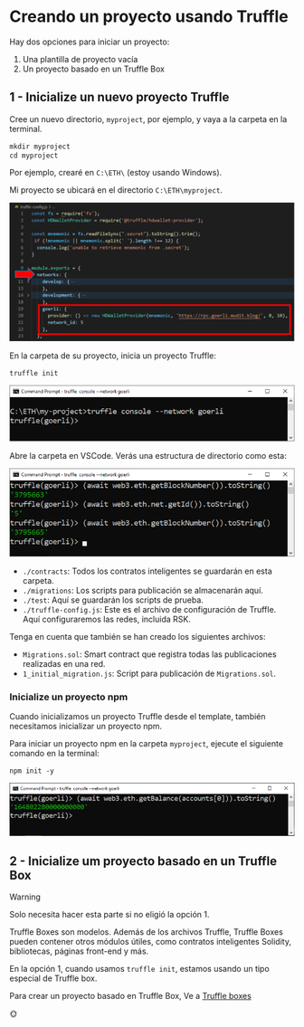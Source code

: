 # Creando un proyecto usando Truffle

Hay dos opciones para iniciar un proyecto: 

1. Una plantilla de proyecto vacía
2. Un proyecto basado en un Truffle Box

## 1 - Inicialize un nuevo proyecto Truffle 

Cree un nuevo directorio, `myproject`, por ejemplo, y vaya a la carpeta en la terminal.

```shell
mkdir myproject
cd myproject
```

Por ejemplo, crearé en `C:\ETH\` (estoy usando Windows).

Mi proyecto se ubicará en el directorio `C:\ETH\myproject`.

![myproject folder](../../images/truffle/image-08.png)

En la carpeta de su proyecto, inicia un proyecto Truffle:

```shell
truffle init
```

![truffle init](../../images/truffle/image-09.png)

Abre la carpeta en VSCode.
Verás una estructura de directorio como esta:

![truffle file structure](../../images/truffle/image-11.png)

* `./contracts`: Todos los contratos inteligentes se guardarán en esta carpeta.
* `./migrations`: Los scripts para publicación se almacenarán aquí. 
* `./test`: Aquí se guardarán los scripts de prueba.
* `./truffle-config.js`: Este es el archivo de configuración de Truffle. Aquí configuraremos las redes, incluida RSK.

Tenga en cuenta que también se han creado los siguientes archivos:

* `Migrations.sol`: Smart contract que registra todas las publicaciones realizadas en una red.
* `1_initial_migration.js`: Script para publicación de `Migrations.sol`.

### Inicialize un proyecto npm

Cuando inicializamos un proyecto Truffle desde el template, también necesitamos inicializar un proyecto npm.

Para iniciar un proyecto npm en la carpeta `myproject`, ejecute el siguiente comando en la terminal:


```shell
npm init -y
```

![npm init](../../images/truffle/image-12.png)

## 2 - Inicialize um proyecto basado en un Truffle Box

> [!WARNING]
> Solo necesita hacer esta parte si no eligió la opción 1.

Truffle Boxes son modelos.
Además de los archivos Truffle,
Truffle Boxes pueden contener otros módulos útiles, como contratos inteligentes Solidity, bibliotecas, páginas front-end y más.

En la opción 1, cuando usamos `truffle init`, estamos usando un tipo especial de Truffle box.

Para crear un proyecto basado en Truffle Box,
Ve a [Truffle boxes](es/truffle/truffle-boxes.md) 

:sun_with_face:
